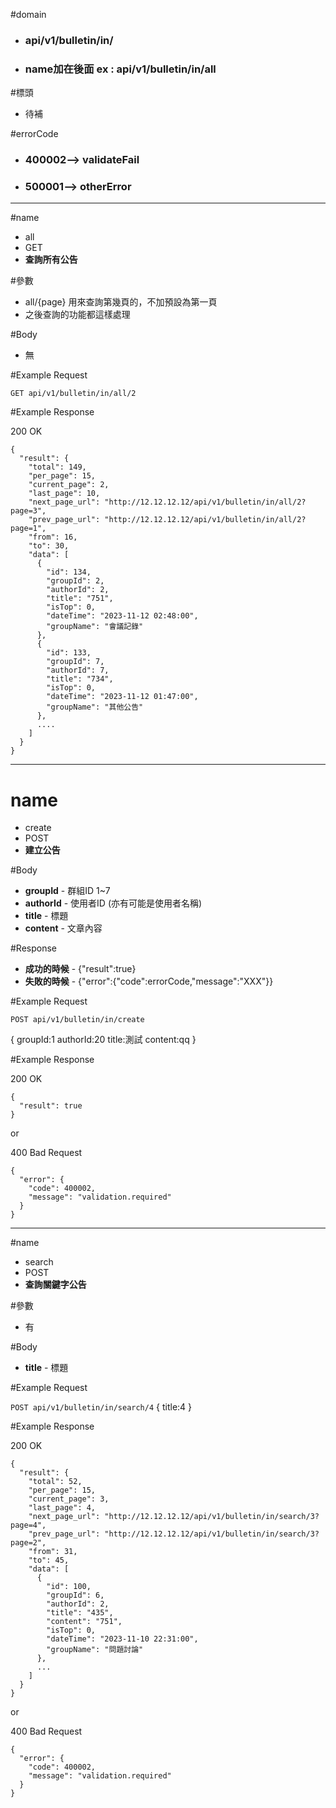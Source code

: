 #domain
+ <h3> api/v1/bulletin/in/ </h3>
+ <h3> name加在後面 ex : api/v1/bulletin/in/all  </h3>

#標頭

+ 待補

#errorCode


+ <h3> 400002--> validateFail </h3>
+ <h3> 500001--> otherError </h3>


***
#name
+ all
+ GET
+ **查詢所有公告**

#參數
+ all/{page} 用來查詢第幾頁的，不加預設為第一頁
+ 之後查詢的功能都這樣處理

#Body
+ 無

#Example Request

` GET api/v1/bulletin/in/all/2 `



#Example Response

200 OK

```
{
  "result": {
    "total": 149,
    "per_page": 15,
    "current_page": 2,
    "last_page": 10,
    "next_page_url": "http://12.12.12.12/api/v1/bulletin/in/all/2?page=3",
    "prev_page_url": "http://12.12.12.12/api/v1/bulletin/in/all/2?page=1",
    "from": 16,
    "to": 30,
    "data": [
      {
        "id": 134,
        "groupId": 2,
        "authorId": 2,
        "title": "751",
        "isTop": 0,
        "dateTime": "2023-11-12 02:48:00",
        "groupName": "會議記錄"
      },
      {
        "id": 133,
        "groupId": 7,
        "authorId": 7,
        "title": "734",
        "isTop": 0,
        "dateTime": "2023-11-12 01:47:00",
        "groupName": "其他公告"
      },
      ....
    ]
  }
}
```
***
# name
+ create
+ POST
+ **建立公告**

#Body
+ **groupId** - 群組ID 1~7
+ **authorId** - 使用者ID (亦有可能是使用者名稱)
+ **title** - 標題 
+ **content** - 文章內容

#Response
+ **成功的時候** - {"result":true}
+ **失敗的時候** - {"error":{"code":errorCode,"message":"XXX"}}

#Example Request

`POST api/v1/bulletin/in/create `

{
    groupId:1
    authorId:20
    title:測試
    content:qq
}

#Example Response

200 OK
```
{
  "result": true
}
```
or

400 Bad Request
```
{
  "error": {
    "code": 400002,
    "message": "validation.required"
  }
}
```
***

#name
+ search
+ POST
+ **查詢關鍵字公告**

#參數
+ 有

#Body

+ **title** - 標題

#Example Request

` POST api/v1/bulletin/in/search/4 `
{
    title:4
}

#Example Response

200 OK

```
{
  "result": {
    "total": 52,
    "per_page": 15,
    "current_page": 3,
    "last_page": 4,
    "next_page_url": "http://12.12.12.12/api/v1/bulletin/in/search/3?page=4",
    "prev_page_url": "http://12.12.12.12/api/v1/bulletin/in/search/3?page=2",
    "from": 31,
    "to": 45,
    "data": [
      {
        "id": 100,
        "groupId": 6,
        "authorId": 2,
        "title": "435",
        "content": "751",
        "isTop": 0,
        "dateTime": "2023-11-10 22:31:00",
        "groupName": "問題討論"
      },
      ...
    ]
  }
}

```

or

400 Bad Request
```
{
  "error": {
    "code": 400002,
    "message": "validation.required"
  }
}
```

